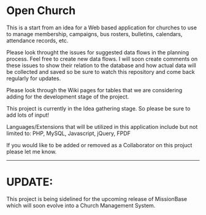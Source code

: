 Open Church
=================================

This is a start from an idea for a Web based application for churches to use to manage membership, campaigns, bus rosters, bulletins, calendars, attendance records, etc.

Please look throught the issues for suggested data flows in the planning process. Feel free to create new data flows. I will soon create comments on these issues to show their relation to the database and how actual data will be collected and saved so be sure to watch this repository and come back regularly for updates.

Please look through the Wiki pages for tables that we are considering adding for the development stage of the project.

This project is currently in the Idea gathering stage. So please be sure to add lots of input!

Languages/Extensions that will be utilized in this application include but not limited to: PHP, MySQL, Javascript, jQuery, FPDF

If you would like to be added or removed as a Collaborator on this projuct please let me know.

---

# UPDATE:

This project is being sidelined for the upcoming release of MissionBase which will soon evolve into a Church Management System.
